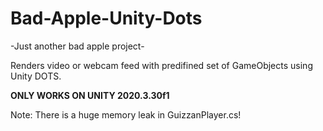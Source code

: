 # Bad-Apple-Unity-Dots
-Just another bad apple project-

Renders video or webcam feed with predifined set of GameObjects using Unity DOTS.

**ONLY WORKS ON UNITY 2020.3.30f1** 

Note: There is a huge memory leak in GuizzanPlayer.cs!
